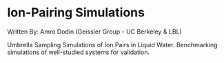 # Ion-Pairing Simulations
Written By: Amro Dodin (Geissler Group - UC Berkeley & LBL)

Umbrella Sampling Simulations of Ion Pairs in Liquid Water.
Benchmarking simulations of well-studied systems for validation.
